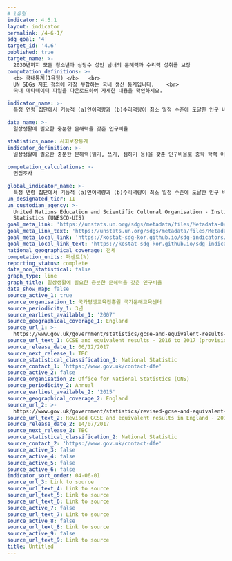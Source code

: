 ```yaml
---
# 1유형
indicator: 4.6.1
layout: indicator
permalink: /4-6-1/
sdg_goal: '4'
target_id: '4.6'
published: true
target_name: >-
  2030년까지 모든 청소년과 상당수 성인 남녀의 문해력과 수리력 성취를 보장
computation_definitions: >-
  <b> 국내통계(1유형) </b>   <br>
  UN SDGs 지표 정의에 가장 부합하는 국내 생산 통계입니다.    <br>
  국내 메타데이터 파일을 다운로드하여 자세한 내용을 확인하세요.

indicator_name: >-
  특정 연령 집단에서 기능적 (a)언어역량과 (b)수리역량이 최소 일정 수준에 도달한 인구 비율(성별)

data_name: >-
  일상생활에 필요한 충분한 문해력을 갖춘 인구비율

statistics_name: 사회보장통계
indicator_definition: >-
  일상생활에 필요한 충분한 문해력(읽기, 쓰기, 셈하기 등)을 갖춘 인구비율로 중학 학력 이상의 수준
  
computation_calculations: >-
  면접조사

global_indicator_name: >-
  특정 연령 집단에서 기능적 (a)언어역량과 (b)수리역량이 최소 일정 수준에 도달한 인구 비율(성별)
un_designated_tier: II
un_custodian_agency: >-
  United Nations Education and Scientific Cultural Organisation - Institute of
  Statistics (UNESCO-UIS)
goal_meta_link: 'https://unstats.un.org/sdgs/metadata/files/Metadata-04-06-01.pdf'
goal_meta_link_text: 'https://unstats.un.org/sdgs/metadata/files/Metadata-04-06-01.pdf'
goal_meta_local_link: 'https://kostat-sdg-kor.github.io/sdg-indicators/public/data/Metadata-04-06-01_KOR.pdf'
goal_meta_local_link_text: 'https://kostat-sdg-kor.github.io/sdg-indicators/public/data/Metadata-04-06-01_KOR.pdf'
national_geographical_coverage: 전체
computation_units: 퍼센트(%)
reporting_status: complete
data_non_statistical: false
graph_type: line
graph_title: 일상생활에 필요한 충분한 문해력을 갖춘 인구비율
data_show_map: false
source_active_1: true
source_organisation_1: 국가평생교육진흥원 국가문해교육센터
source_periodicity_1: 3년
source_earliest_available_1: '2007'
source_geographical_coverage_1: England
source_url_1: >-
  https://www.gov.uk/government/statistics/gcse-and-equivalent-results-2016-to-2017-provisional
source_url_text_1: GCSE and equivalent results - 2016 to 2017 (provisional)
source_release_date_1: 06/12/2017
source_next_release_1: TBC
source_statistical_classification_1: National Statistic
source_contact_1: 'https://www.gov.uk/contact-dfe'
source_active_2: false
source_organisation_2: Office for National Statistics (ONS)
source_periodicity_2: Annual
source_earliest_available_2: '2015'
source_geographical_coverage_2: England
source_url_2: >-
  https://www.gov.uk/government/statistics/revised-gcse-and-equivalent-results-in-england-2015-to-2016
source_url_text_2: Revised GCSE and equivalent results in England - 2015 to 2016
source_release_date_2: 14/07/2017
source_next_release_2: TBC
source_statistical_classification_2: National Statistic
source_contact_2: 'https://www.gov.uk/contact-dfe'
source_active_3: false
source_active_4: false
source_active_5: false
source_active_6: false
indicator_sort_order: 04-06-01
source_url_3: Link to source
source_url_text_4: Link to source
source_url_text_5: Link to source
source_url_text_6: Link to source
source_active_7: false
source_url_text_7: Link to source
source_active_8: false
source_url_text_8: Link to source
source_active_9: false
source_url_text_9: Link to source
title: Untitled
---
```

